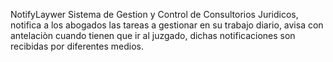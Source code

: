 NotifyLaywer
Sistema de Gestion y Control de Consultorios Juridicos, notifica a los abogados las tareas a gestionar en su trabajo diario, avisa con antelaciòn cuando tienen que ir al juzgado, dichas notificaciones son recibidas por diferentes medios.
